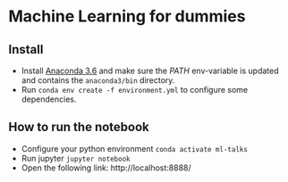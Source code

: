 # Machine Learning for dummies

## Install
- Install [Anaconda 3.6](https://conda.io/docs/user-guide/install/index.html) and make sure the *PATH* 
env-variable is updated and contains the `anaconda3/bin` directory.
- Run `conda env create -f environment.yml` to configure some dependencies.

## How to run the notebook
- Configure your python environment `conda activate ml-talks`
- Run jupyter `jupyter notebook`
- Open the following link: http://localhost:8888/
